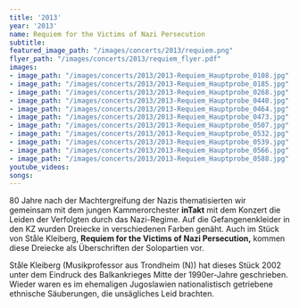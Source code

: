 ```yaml
---
title: '2013'
year: '2013'
name: Requiem for the Victims of Nazi Persecution
subtitle: 
featured_image_path: "/images/concerts/2013/requiem.png"
flyer_path: "/images/concerts/2013/requiem_flyer.pdf"
images:
- image_path: "/images/concerts/2013/2013-Requiem_Hauptprobe_0108.jpg"
- image_path: "/images/concerts/2013/2013-Requiem_Hauptprobe_0185.jpg"
- image_path: "/images/concerts/2013/2013-Requiem_Hauptprobe_0268.jpg"
- image_path: "/images/concerts/2013/2013-Requiem_Hauptprobe_0440.jpg"
- image_path: "/images/concerts/2013/2013-Requiem_Hauptprobe_0464.jpg"
- image_path: "/images/concerts/2013/2013-Requiem_Hauptprobe_0473.jpg"
- image_path: "/images/concerts/2013/2013-Requiem_Hauptprobe_0507.jpg"
- image_path: "/images/concerts/2013/2013-Requiem_Hauptprobe_0532.jpg"
- image_path: "/images/concerts/2013/2013-Requiem_Hauptprobe_0539.jpg"
- image_path: "/images/concerts/2013/2013-Requiem_Hauptprobe_0566.jpg"
- image_path: "/images/concerts/2013/2013-Requiem_Hauptprobe_0588.jpg"
youtube_videos:
songs:
---
```


80 Jahre nach der Machtergreifung der Nazis thematisierten wir gemeinsam mit dem jungen Kammerorchester **inTakt** mit dem Konzert die Leiden der Verfolgten durch das Nazi-Regime. Auf die Gefangenenkleider in den KZ wurden Dreiecke in verschiedenen Farben gen&auml;ht. Auch im St&uuml;ck von St&aring;le Kleiberg,&nbsp;**Requiem for the Victims of Nazi Persecution,**&nbsp;kommen diese Dreiecke als &Uuml;berschriften der Solopartien vor.&nbsp;

St&aring;le Kleiberg (Musikprofessor aus Trondheim (N)) hat dieses St&uuml;ck 2002 unter dem Eindruck des Balkankrieges Mitte der 1990er-Jahre geschrieben. Wieder waren es im ehemaligen Jugoslawien nationalistisch getriebene ethnische S&auml;uberungen, die uns&auml;gliches Leid brachten.
